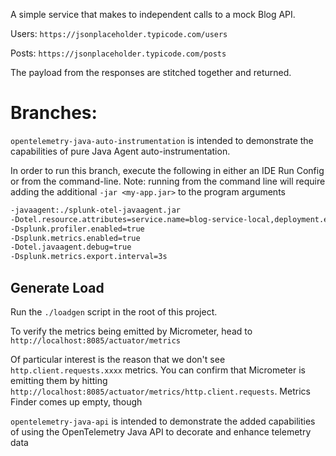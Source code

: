 A simple service that makes to independent calls to a mock Blog API.  

Users: `https://jsonplaceholder.typicode.com/users` 

Posts: `https://jsonplaceholder.typicode.com/posts`

The payload from the responses are stitched together and returned.

# Branches:
`opentelemetry-java-auto-instrumentation` is intended to demonstrate the capabilities of pure Java Agent auto-instrumentation.

In order to run this branch, execute the following in either an IDE Run Config or from the command-line.  Note: running from the command line will require adding the additional `-jar <my-app.jar>` to the program arguments
```bash
-javaagent:./splunk-otel-javaagent.jar
-Dotel.resource.attributes=service.name=blog-service-local,deployment.environment=tj-devlab
-Dsplunk.profiler.enabled=true
-Dsplunk.metrics.enabled=true
-Dotel.javaagent.debug=true
-Dsplunk.metrics.export.interval=3s
```

## Generate Load
Run the `./loadgen` script in the root of this project.

To verify the metrics being emitted by Micrometer, head to `http://localhost:8085/actuator/metrics`

Of particular interest is the reason that we don't see `http.client.requests.xxxx` metrics.  You can confirm that Micrometer is emitting them by hitting `http://localhost:8085/actuator/metrics/http.client.requests`.  Metrics Finder comes up empty, though

`opentelemetry-java-api` is intended to demonstrate the added capabilities of using the OpenTelemetry Java API to decorate and enhance telemetry data

